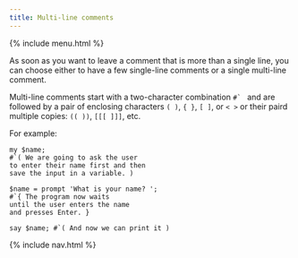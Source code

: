 ```yaml
---
title: Multi-line comments
---
```


{% include menu.html %}

As soon as you want to leave a comment that is more than a single line, you can choose either to have a few single-line comments or a single multi-line comment.

Multi-line comments start with a two-character combination ``#` `` and are followed by a pair of enclosing characters `( )`, `{ }`, `[ ]`, or `< >` or their paird multiple copies: `(( ))`, `[[[ ]]]`, etc.

For example:

    my $name;
    #`( We are going to ask the user
    to enter their name first and then
    save the input in a variable. )

    $name = prompt 'What is your name? ';
    #`{ The program now waits
    until the user enters the name
    and presses Enter. }

    say $name; #`( And now we can print it )

{% include nav.html %}
